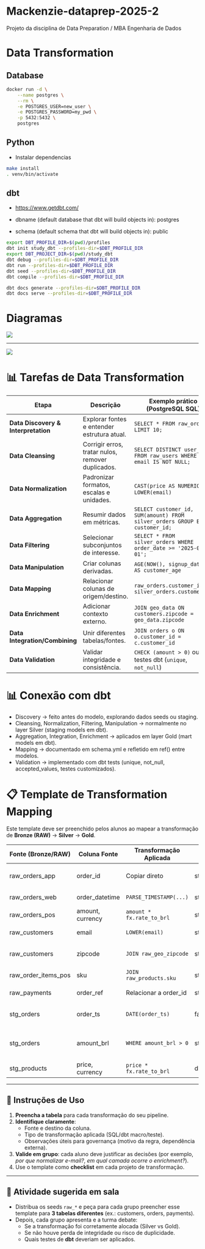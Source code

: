 # Mackenzie-dataprep-2025-2

Projeto da disciplina de Data Preparation / MBA Engenharia de Dados

# Data Transformation

## Database

```sh
docker run -d \
    --name postgres \
    --rm \
    -e POSTGRES_USER=new_user \
    -e POSTGRES_PASSWORD=my_pwd \
    -p 5432:5432 \
    postgres
```

## Python

- Instalar dependencias

```sh
make install
. venv/bin/activate
```

## dbt 

- https://www.getdbt.com/

- dbname (default database that dbt will build objects in): postgres
- schema (default schema that dbt will build objects in): public

```sh
export DBT_PROFILE_DIR=$(pwd)/profiles
dbt init study_dbt --profiles-dir=$DBT_PROFILE_DIR
export DBT_PROJECT_DIR=$(pwd)/study_dbt
dbt debug --profiles-dir=$DBT_PROFILE_DIR
dbt run --profiles-dir=$DBT_PROFILE_DIR
dbt seed --profiles-dir=$DBT_PROFILE_DIR
dbt compile --profiles-dir=$DBT_PROFILE_DIR

dbt docs generate --profiles-dir=$DBT_PROFILE_DIR
dbt docs serve --profiles-dir=$DBT_PROFILE_DIR
```

# Diagramas

![](diagrams/der-raw.png)

--- 

![](diagrams/star-schema.png)


# 📊 Tarefas de Data Transformation

| **Etapa** | **Descrição** | **Exemplo prático (PostgreSQL SQL)** |
|-----------|---------------|---------------------------------------|
| **Data Discovery & Interpretation** | Explorar fontes e entender estrutura atual. | `SELECT * FROM raw_orders LIMIT 10;` |
| **Data Cleansing** | Corrigir erros, tratar nulos, remover duplicados. | `SELECT DISTINCT user_id FROM raw_users WHERE email IS NOT NULL;` |
| **Data Normalization** | Padronizar formatos, escalas e unidades. | `CAST(price AS NUMERIC)` / `LOWER(email)` |
| **Data Aggregation** | Resumir dados em métricas. | `SELECT customer_id, SUM(amount) FROM silver_orders GROUP BY customer_id;` |
| **Data Filtering** | Selecionar subconjuntos de interesse. | `SELECT * FROM silver_orders WHERE order_date >= '2025-01-01';` |
| **Data Manipulation** | Criar colunas derivadas. | `AGE(NOW(), signup_date) AS customer_age` |
| **Data Mapping** | Relacionar colunas de origem/destino. | `raw_orders.customer_id → silver_orders.customer_id` |
| **Data Enrichment** | Adicionar contexto externo. | `JOIN geo_data ON customers.zipcode = geo_data.zipcode` |
| **Data Integration/Combining** | Unir diferentes tabelas/fontes. | `JOIN orders o ON o.customer_id = c.customer_id` |
| **Data Validation** | Validar integridade e consistência. | `CHECK (amount > 0)` ou testes dbt (`unique`, `not_null`) |


# 📊  Conexão com dbt

- Discovery → feito antes do modelo, explorando dados seeds ou staging.
- Cleansing, Normalization, Filtering, Manipulation → normalmente no layer Silver (staging models em dbt).
- Aggregation, Integration, Enrichment → aplicados em layer Gold (mart models em dbt).
- Mapping → documentado em schema.yml e refletido em ref() entre modelos.
- Validation → implementado com dbt tests (unique, not_null, accepted_values, testes customizados).

# 📋 Template de Transformation Mapping

Este template deve ser preenchido pelos alunos ao mapear a transformação de **Bronze (RAW)** → **Silver** → **Gold**.

| **Fonte (Bronze/RAW)** | **Coluna Fonte** | **Transformação Aplicada** | **Destino (Silver/Gold)** | **Coluna Destino** | **Observações** |
|-------------------------|------------------|----------------------------|---------------------------|--------------------|-----------------|
| raw_orders_app          | order_id         | Copiar direto              | stg_orders                | order_id           | Identificador único do pedido |
| raw_orders_web          | order_datetime   | `PARSE_TIMESTAMP(...)`     | stg_orders                | order_ts           | Normalização de data |
| raw_orders_pos          | amount, currency | `amount * fx.rate_to_brl`  | stg_orders                | amount_brl         | Conversão de moeda |
| raw_customers           | email            | `LOWER(email)`             | stg_customers             | email              | Padronização de e-mail |
| raw_customers           | zipcode          | `JOIN raw_geo_zipcode`     | stg_customers             | city, state, region| Enriquecimento com geolocalização |
| raw_order_items_pos     | sku              | `JOIN raw_products.sku`    | stg_order_items           | product_id         | Mapeamento produto |
| raw_payments            | order_ref        | Relacionar a order_id      | stg_payments              | order_id           | Mapping entre canais |
| stg_orders              | order_ts         | `DATE(order_ts)`           | fact_order_daily          | order_date         | Derivação para métricas diárias |
| stg_orders              | amount_brl       | `WHERE amount_brl > 0`     | stg_orders                | amount_brl         | Filtering (remover pedidos inválidos) |
| stg_products            | price, currency  | `price * fx.rate_to_brl`   | dim_product               | price_brl          | Normalização de moeda |

---

## 📝 Instruções de Uso

1. **Preencha a tabela** para cada transformação do seu pipeline.  
2. **Identifique claramente**:
   - Fonte e destino da coluna.
   - Tipo de transformação aplicada (SQL/dbt macro/teste).
   - Observações úteis para governança (motivo da regra, dependência externa).  
3. **Valide em grupo**: cada aluno deve justificar as decisões (por exemplo, *por que normalizar e-mail?*, *em qual camada ocorre o enrichment?*).  
4. Use o template como **checklist** em cada projeto de transformação.

---

## 🎯 Atividade sugerida em sala
- Distribua os seeds `raw_*` e peça para cada grupo preencher esse template para **3 tabelas diferentes** (ex.: customers, orders, payments).  
- Depois, cada grupo apresenta e a turma debate:
  - Se a transformação foi corretamente alocada (Silver vs Gold).  
  - Se não houve perda de integridade ou risco de duplicidade.  
  - Quais testes de **dbt** deveriam ser aplicados.  


